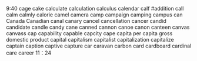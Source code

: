 9:40
cage
cake
calculate
calculation
calculus
calendar
calf #addition
call
calm
calmly
calorie
camel
camera
camp
campaign
camping
campus
can
Canada
Canadian
canal 
canary 
cancel 
cancellation 
cancer 
candid 
candidate 
candle 
candy
cane
canned
cannon
canoe
canon
canteen
canvas
canvass
cap
capability
capable
capcity
cape
capita
per capita gross domestic product 
capital
capitalism
capitalist
capitalization
capitalize
captain
caption
captive
capture
car
caravan
carbon
card
cardboard
cardinal
care
career
11：24



